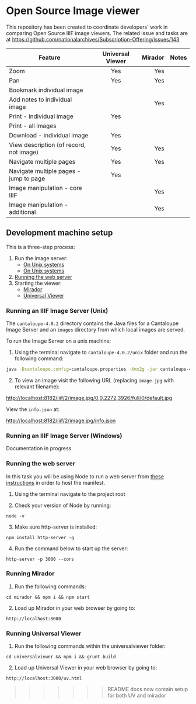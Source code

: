 # Open Source Image viewer

This repository has been created to coordinate developers' work in comparing Open Source IIIF image viewers. The related issue and tasks are at https://github.com/nationalarchives/Subscription-Offering/issues/143

| Feature                                   | Universal Viewer      | Mirador           | Notes
| -------------                             |:-------------:        | -----:            | -----:
| Zoom                                      |     Yes               |      Yes          |
| Pan                                       |     Yes               |      Yes          |
| Bookmark individual image                 |                       |                   |
| Add notes to individual image             |                       |      Yes          |
| Print - individual image                  |     Yes               |                   |
| Print - all images                        |                       |                   |
| Download - individual image               |     Yes               |                   |
| View description (of record, not image)   |     Yes               |      Yes          |
| Navigate multiple pages                   |     Yes               |      Yes          |
| Navigate multiple pages - jump to page    |     Yes               |                   |
| Image manipulation - core IIIF            |                       |      Yes          |
| Image manipulation - additional           |                       |      Yes          |


## Development machine setup

This is a three-step process:

1. Run the image server:
	* [On Unix systems](##running-an-iiif-image-server-unix)
	* [On Unix systems](##running-an-iiif-image-server-windows)
2. [Running the web server](##running-the-web-server)
3. Starting the viewer:
	* [Mirador](##running-mirador)
	* [Universal Viewer](##running-universal-viewer)

### Running an IIIF Image Server (Unix)

The `cantaloupe-4.0.2` directory contains the Java files for a Cantaloupe Image Server and an `images` directory from which local images are served. 

To run the Image Server on a unix machine:

1. Using the terminal navigate to `cantaloupe-4.0.2/unix` folder and run the following command:

```bash
java -Dcantaloupe.config=cantaloupe.properties -Xmx2g -jar cantaloupe-4.0.2.war
```

2. To view an image visit the following URL (replacing `image.jpg` with relevant filename): 

[http://localhost:8182/iiif/2/image.jpg/0,0,2272,3926/full/0/default.jpg](http://localhost:8182/iiif/2/image.jpg/0,0,2272,3926/full/0/default.jpg)

View the `info.json` at: 

[http://localhost:8182/iiif/2/image.jpg/info.json](http://localhost:8182/iiif/2/image.jpg/info.json)

### Running an IIIF Image Server (Windows)

Documentation in progress

### Running the web server

In this task you will be using Node to run a web server from [these instructions](http://ronallo.com/iiif-workshop-new/preparation/web-server.html#node) in order to host the manifest.

1. Using the terminal navigate to the project root

2. Check your version of Node by running:
````
node -v
````

3. Make sure http-server is installed:
````
npm install http-server -g
````

4. Run the command below to start up the server:
````
http-server -p 3000 --cors
````

### Running Mirador

1. Run the following commands:
````
cd mirador && npm i && npm start
````

2. Load up Mirador in your web browser by going to:
````
http://localhost:8000
````

### Running Universal Viewer

1. Run the following commands within the universalviewer folder:
````
cd universalviewer && npm i && grunt build
````

2. Load up Universal Viewer in your web browser by going to:
````
http://localhost:3000/uv.html
````
>>>>>>> README docs now contain setup for both UV and mirador
